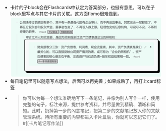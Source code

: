 - 卡片的子block会在Flashcards中认定为答案部分，也挺有意思，可以在子block里写点与其它卡片的关联。这方面flomo很难做到。 ![_20220413120454.png](../assets/_20220413120454_1647101101167_0.png)
- 每日笔记里可以随意写点想法，后面可以再完善；如果成熟了，再打上card标签
- > 你可以为每一个想法准确地写下一条笔记，并像为别人写作一样，使用完整的句子，标注来源，提供参考资料，并尽量做到精确、清晰和简短。此时，扔掉第一步的闪念笔记，把第二步的文献笔记放入你的文献管理系统。待所有重要的内容都进入卡片盒后，你就可以忘记它们了。 #[[卡片笔记写作法]]